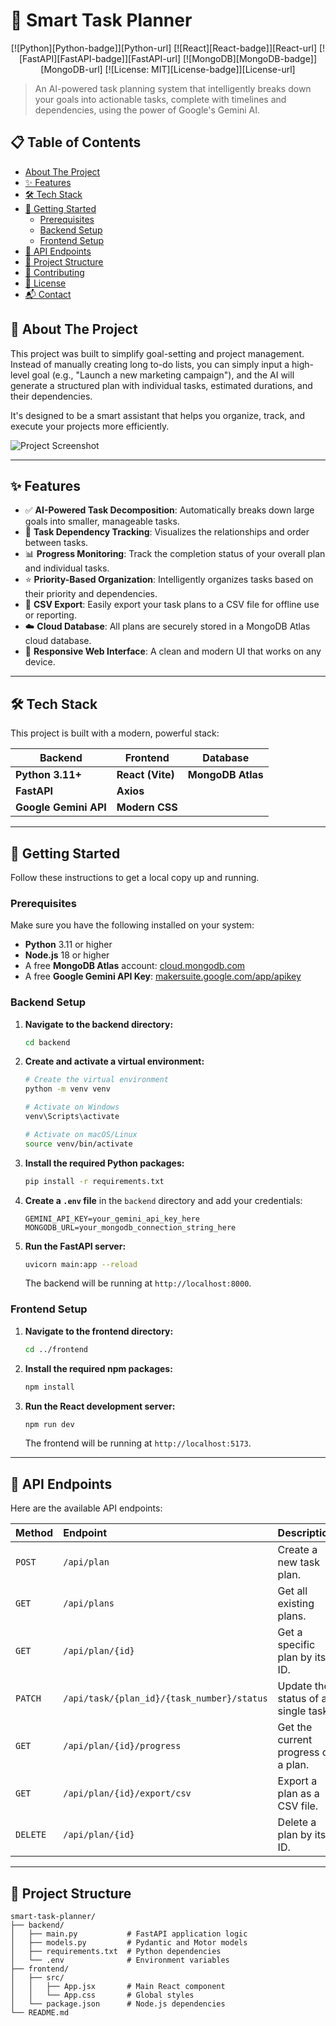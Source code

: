 # 🎯 Smart Task Planner

<div align="center">

[![Python][Python-badge]][Python-url]
[![React][React-badge]][React-url]
[![FastAPI][FastAPI-badge]][FastAPI-url]
[![MongoDB][MongoDB-badge]][MongoDB-url]
[![License: MIT][License-badge]][License-url]

</div>

> An AI-powered task planning system that intelligently breaks down your goals into actionable tasks, complete with timelines and dependencies, using the power of Google's Gemini AI.

## 📋 Table of Contents

- [About The Project](#-about-the-project)
- [✨ Features](#-features)
- [🛠️ Tech Stack](#️-tech-stack)
- [🚀 Getting Started](#-getting-started)
  - [Prerequisites](#prerequisites)
  - [Backend Setup](#backend-setup)
  - [Frontend Setup](#frontend-setup)
- [🔌 API Endpoints](#-api-endpoints)
- [📂 Project Structure](#-project-structure)
- [🤝 Contributing](#-contributing)
- [📜 License](#-license)
- [📬 Contact](#-contact)

## 📖 About The Project

This project was built to simplify goal-setting and project management. Instead of manually creating long to-do lists, you can simply input a high-level goal (e.g., "Launch a new marketing campaign"), and the AI will generate a structured plan with individual tasks, estimated durations, and their dependencies.

It's designed to be a smart assistant that helps you organize, track, and execute your projects more efficiently.

![Project Screenshot](https://via.placeholder.com/800x400.png?text=Smart+Task+Planner+Screenshot)

---

## ✨ Features

-   ✅ **AI-Powered Task Decomposition**: Automatically breaks down large goals into smaller, manageable tasks.
-   🔗 **Task Dependency Tracking**: Visualizes the relationships and order between tasks.
-   📊 **Progress Monitoring**: Track the completion status of your overall plan and individual tasks.
-   ⭐ **Priority-Based Organization**: Intelligently organizes tasks based on their priority and dependencies.
-   📄 **CSV Export**: Easily export your task plans to a CSV file for offline use or reporting.
-   ☁️ **Cloud Database**: All plans are securely stored in a MongoDB Atlas cloud database.
-   📱 **Responsive Web Interface**: A clean and modern UI that works on any device.

---

## 🛠️ Tech Stack

This project is built with a modern, powerful stack:

<div align="center">

| Backend                               | Frontend                             | Database                               |
| ------------------------------------- | ------------------------------------ | -------------------------------------- |
| **Python 3.11+** | **React (Vite)** | **MongoDB Atlas** |
| **FastAPI** | **Axios** |                                        |
| **Google Gemini API** | **Modern CSS** |                                        |

</div>

---

## 🚀 Getting Started

Follow these instructions to get a local copy up and running.

### Prerequisites

Make sure you have the following installed on your system:
-   **Python** 3.11 or higher
-   **Node.js** 18 or higher
-   A free **MongoDB Atlas** account: [cloud.mongodb.com](https://cloud.mongodb.com/)
-   A free **Google Gemini API Key**: [makersuite.google.com/app/apikey](https://makersuite.google.com/app/apikey)

### Backend Setup

1.  **Navigate to the backend directory:**
    ```sh
    cd backend
    ```

2.  **Create and activate a virtual environment:**
    ```sh
    # Create the virtual environment
    python -m venv venv

    # Activate on Windows
    venv\Scripts\activate

    # Activate on macOS/Linux
    source venv/bin/activate
    ```

3.  **Install the required Python packages:**
    ```sh
    pip install -r requirements.txt
    ```

4.  **Create a `.env` file** in the `backend` directory and add your credentials:
    ```env
    GEMINI_API_KEY=your_gemini_api_key_here
    MONGODB_URL=your_mongodb_connection_string_here
    ```

5.  **Run the FastAPI server:**
    ```sh
    uvicorn main:app --reload
    ```
    The backend will be running at `http://localhost:8000`.

### Frontend Setup

1.  **Navigate to the frontend directory:**
    ```sh
    cd ../frontend
    ```

2.  **Install the required npm packages:**
    ```sh
    npm install
    ```

3.  **Run the React development server:**
    ```sh
    npm run dev
    ```
    The frontend will be running at `http://localhost:5173`.

---

## 🔌 API Endpoints

Here are the available API endpoints:

| Method  | Endpoint                                     | Description                        |
| :------ | :------------------------------------------- | :--------------------------------- |
| `POST`  | `/api/plan`                                  | Create a new task plan.            |
| `GET`   | `/api/plans`                                 | Get all existing plans.            |
| `GET`   | `/api/plan/{id}`                             | Get a specific plan by its ID.     |
| `PATCH` | `/api/task/{plan_id}/{task_number}/status`   | Update the status of a single task.|
| `GET`   | `/api/plan/{id}/progress`                    | Get the current progress of a plan.|
| `GET`   | `/api/plan/{id}/export/csv`                  | Export a plan as a CSV file.       |
| `DELETE`| `/api/plan/{id}`                             | Delete a plan by its ID.           |


---

## 📂 Project Structure

```
smart-task-planner/
├── backend/
│   ├── main.py           # FastAPI application logic
│   ├── models.py         # Pydantic and Motor models
│   ├── requirements.txt  # Python dependencies
│   └── .env              # Environment variables
├── frontend/
│   ├── src/
│   │   ├── App.jsx       # Main React component
│   │   └── App.css       # Global styles
│   └── package.json      # Node.js dependencies
└── README.md

```

